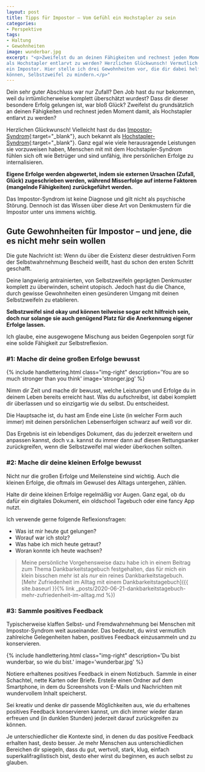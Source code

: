 ```yaml
---
layout: post
title: Tipps für Impostor – Vom Gefühl ein Hochstapler zu sein
categories:
- Perspektive
tags:
- Haltung
- Gewohnheiten
image: wunderbar.jpg
excerpt: "<p>Zweifelst du an deinen Fähigkeiten und rechnest jeden Moment damit,
als Hochstapler entlarvt zu werden? Herzlichen Glückwunsch! Vermutlich bist du
ein Impostor. Hier stelle ich drei Gewohnheiten vor, die dir dabei helfen
können, Selbstzweifel zu mindern.</p>"
---
```


Dein sehr guter Abschluss war nur Zufall? Den Job hast du nur bekommen, weil du
irrtümlicherweise komplett überschätzt wurdest? Dass dir dieser besondere Erfolg
gelungen ist, war bloß Glück? Zweifelst du grundsätzlich an deinen Fähigkeiten
und rechnest jeden Moment damit, als Hochstapler entlarvt zu werden?

Herzlichen Glückwunsch! Vielleicht hast du das
[Impostor-Syndrom](https://de.wikipedia.org/wiki/Hochstapler-Syndrom){:target="\_blank"},
auch bekannt als
[Hochstapler-Syndrom](https://de.wikipedia.org/wiki/Hochstapler-Syndrom){:target="\_blank"}.
Ganz egal wie viele herausragende Leistungen sie vorzuweisen haben, Menschen mit
mit dem Hochstapler-Syndrom fühlen sich oft wie Betrüger und sind unfähig, ihre
persönlichen Erfolge zu internalisieren.

**Eigene Erfolge werden abgewertet, indem sie externen Ursachen (Zufall, Glück)
zugeschrieben werden, während Misserfolge auf interne Faktoren (mangelnde
Fähigkeiten) zurückgeführt werden.**

Das Impostor-Syndrom ist keine Diagnose und gilt nicht als psychische Störung.
Dennoch ist das Wissen über diese Art von Denkmustern für die Impostor unter uns
immens wichtig.

## Gute Gewohnheiten für Impostor – und jene, die es nicht mehr sein wollen

Die gute Nachricht ist: Wenn du über die Existenz dieser destruktiven Form der
Selbstwahrnehmung Bescheid weißt, hast du schon den ersten Schritt geschafft.

Deine langwierig antrainierten, von Selbstzweifeln geprägten Denkmuster komplett
zu überwinden, scheint utopisch. Jedoch hast du die Chance, durch gewisse
Gewohnheiten einen gesünderen Umgang mit deinen Selbstzweifeln zu etablieren.

**Selbstzweifel sind okay und können teilweise sogar echt hilfreich sein, doch
nur solange sie auch genügend Platz für die Anerkennung eigener Erfolge lassen.**

Ich glaube, eine ausgewogene Mischung aus beiden Gegenpolen sorgt für eine
solide Fähigkeit zur Selbstreflexion.

### #1: Mache dir deine großen Erfolge bewusst

{% include handlettering.html
  class="img-right"
  description='You are so much stronger than you think'
  image='stronger.jpg'
%}

Nimm dir Zeit und mache dir bewusst, welche Leistungen und Erfolge du in deinem
Leben bereits erreicht hast. Was du aufschreibst, ist dabei komplett dir
überlassen und so einzigartig wie du selbst. Du entscheidest.

Die Hauptsache ist, du hast am Ende eine Liste (in welcher Form auch immer) mit
deinen persönlichen Lebenserfolgen schwarz auf weiß vor dir.

Das Ergebnis ist ein lebendiges Dokument, das du jederzeit erweitern und
anpassen kannst, doch v.a. kannst du immer dann auf diesen Rettungsanker
zurückgreifen, wenn die Selbstzweifel mal wieder überkochen sollten.

### #2: Mache dir deine kleinen Erfolge bewusst

Nicht nur die großen Erfolge und Meilensteine sind wichtig. Auch die kleinen
Erfolge, die oftmals im Gewusel des Alltags untergehen, zählen.

Halte dir deine kleinen Erfolge regelmäßig vor Augen. Ganz egal, ob du dafür ein
digitales Dokument, ein oldschool Tagebuch oder eine fancy App nutzt.

Ich verwende gerne folgende Reflexionsfragen:
* Was ist mir heute gut gelungen?
* Worauf war ich stolz?
* Was habe ich mich heute getraut?
* Woran konnte ich heute wachsen?

> Meine persönliche Vorgehensweise dazu habe ich in einem Beitrag zum Thema
Dankbarkeitstagebuch festgehalten, das für mich ein klein bisschen mehr ist als
*nur* ein reines Dankbarkeitstagebuch.<br/>
> [Mehr Zufriedenheit im Alltag mit einem Dankbarkeitstagebuch]({{ site.baseurl }}{% link _posts/2020-06-21-dankbarkeitstagebuch-mehr-zufriedenheit-im-alltag.md %})

### #3: Sammle positives Feedback

Typischerweise klaffen Selbst- und Fremdwahrnehmung bei Menschen mit
Impostor-Syndrom weit auseinander. Das bedeutet, du wirst vermutlich zahlreiche
Gelegenheiten haben, positives Feedback einzusammeln und zu konservieren.

{% include handlettering.html
  class="img-right"
  description='Du bist wunderbar, so wie du bist.'
  image='wunderbar.jpg'
%}

Notiere erhaltenes positives Feedback in einem Notizbuch. Sammle in einer
Schachtel, nette Karten oder Briefe. Erstelle einen Ordner auf dem Smartphone,
in dem du Screenshots von E-Mails und Nachrichten mit wundervollem Inhalt
speicherst.

Sei kreativ und denke dir passende Möglichkeiten aus, wie du erhaltenes
positives Feedback konservieren kannst, um dich immer wieder daran erfreuen und
(in dunklen Stunden) jederzeit darauf zurückgreifen zu können.

Je unterschiedlicher die Kontexte sind, in denen du das positive Feedback
erhalten hast, desto besser. Je mehr Menschen aus unterschiedlichen Bereichen
dir spiegeln, dass du gut, wertvoll, stark, klug, einfach superkalifragilistisch
bist, desto eher wirst du beginnen, es auch selbst zu glauben.

